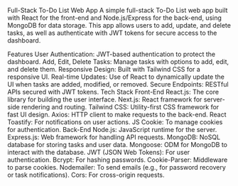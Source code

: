 Full-Stack To-Do List Web App
A simple full-stack To-Do List web app built with React for the front-end and Node.js/Express for the back-end, using MongoDB for data storage. This app allows users to add, update, and delete tasks, as well as authenticate with JWT tokens for secure access to the dashboard.

Features
User Authentication: JWT-based authentication to protect the dashboard.
Add, Edit, Delete Tasks: Manage tasks with options to add, edit, and delete them.
Responsive Design: Built with Tailwind CSS for a responsive UI.
Real-time Updates: Use of React to dynamically update the UI when tasks are added, modified, or removed.
Secure Endpoints: RESTful APIs secured with JWT tokens.
Tech Stack
Front-End
React.js: The core library for building the user interface.
Next.js: React framework for server-side rendering and routing.
Tailwind CSS: Utility-first CSS framework for fast UI design.
Axios: HTTP client to make requests to the back-end.
React Toastify: For notifications on user actions.
JS Cookie: To manage cookies for authentication.
Back-End
Node.js: JavaScript runtime for the server.
Express.js: Web framework for handling API requests.
MongoDB: NoSQL database for storing tasks and user data.
Mongoose: ODM for MongoDB to interact with the database.
JWT (JSON Web Tokens): For user authentication.
Bcrypt: For hashing passwords.
Cookie-Parser: Middleware to parse cookies.
Nodemailer: To send emails (e.g., for password recovery or task notifications).
Cors: For cross-origin requests.